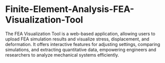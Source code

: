 # Finite-Element-Analysis-FEA-Visualization-Tool
The FEA Visualization Tool is a web-based application, allowing users to upload FEA simulation results and visualize stress, displacement, and deformation. It offers interactive features for adjusting settings, comparing simulations, and extracting quantitative data, empowering engineers and researchers to analyze mechanical systems efficiently.
